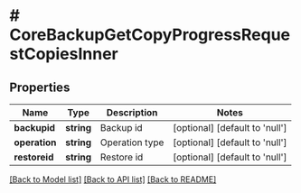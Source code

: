 # # CoreBackupGetCopyProgressRequestCopiesInner

## Properties

Name | Type | Description | Notes
------------ | ------------- | ------------- | -------------
**backupid** | **string** | Backup id | [optional] [default to 'null']
**operation** | **string** | Operation type | [optional] [default to 'null']
**restoreid** | **string** | Restore id | [optional] [default to 'null']

[[Back to Model list]](../../README.md#models) [[Back to API list]](../../README.md#endpoints) [[Back to README]](../../README.md)
